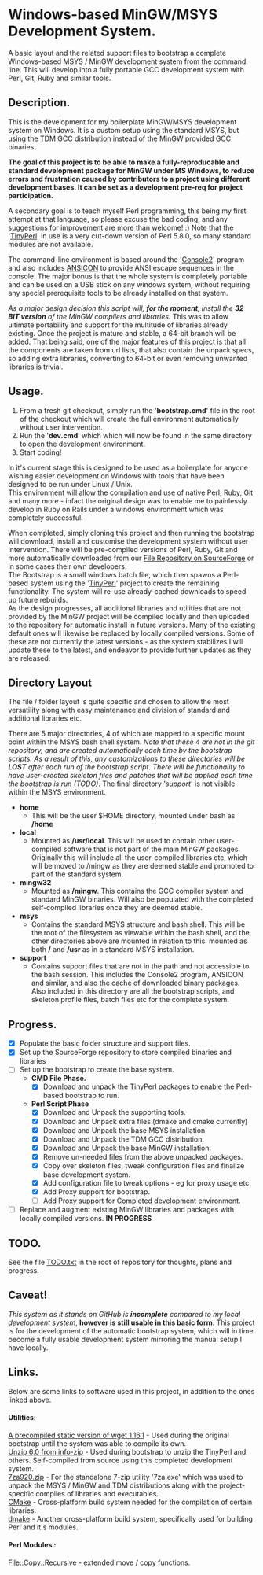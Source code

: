# Windows-based MinGW/MSYS Development System.
A basic layout and the related support files to bootstrap a complete Windows-based MSYS / MinGW development system from the command line. This will develop into a fully portable GCC development system with Perl, Git, Ruby and similar tools.

## Description.

This is the development for my boilerplate MinGW/MSYS development system on Windows. It is a custom setup using the standard MSYS, but using the [TDM GCC distribution](http://tdm-gcc.tdragon.net/) instead of the MinGW provided GCC binaries.  

__The goal of this project is to be able to make a fully-reproducable and standard development package for MinGW under MS Windows, to reduce errors and frustration caused by contributors to a project using different development bases. It can be set as a development pre-req for project participation.__

A secondary goal is to teach myself Perl programming, this being my first attempt at that language, so please excuse the bad coding, and any suggestions for improvement are more than welcome! :) Note that the '[TinyPerl](http://tinyperl.sourceforge.net/)' in use is a very cut-down version of Perl 5.8.0, so many standard modules are not available.

The command-line environment is based around the '[Console2](http://sourceforge.net/projects/console/)' program and also includes [ANSICON](https://github.com/adoxa/ansicon) to provide ANSI escape sequences in the console.
The major bonus is that the whole system is completely portable and can be used on a USB stick on any windows system, without requiring any special prerequisite tools to be already installed on that system.

*As a major design decision this script will, __for the moment__, install the __32 BIT version__ of the MinGW compilers and libraries.* This was to allow ultimate portability and support for the multitude of libraries already existing. Once the project is mature and stable, a 64-bit branch will be added. That being said, one of the major features of this project is that all the components are taken from url lists, that also contain the unpack specs, so adding extra libraries, converting to 64-bit or even removing unwanted libraries is trivial.

## Usage.
1. From a fresh git checkout, simply run the '__bootstrap.cmd__' file in the root of the checkout which will create the full environment automatically without user intervention.
2. Run the '__dev.cmd__' which which will now be found in the same directory to open the development environment.
3. Start coding!

In it's current stage this is designed to be used as a boilerplate for anyone wishing easier development on Windows with tools that have been designed to be run under Linux / Unix.  
This environment will allow the compilation and use of native Perl, Ruby, Git and many more - infact the original design was to enable me to painlessly develop in Ruby on Rails under a windows environment which was completely successful.

When completed, simply cloning this project and then running the bootstrap will download, install and customise the development system without user intervention.
There will be pre-compiled versions of Perl, Ruby, Git and more automatically downloaded from our [File Repository on SourceForge](https://sourceforge.net/p/devshellbuilds/) or in some cases their own developers.  
The Bootstrap is a small windows batch file, which then spawns a Perl-based system using the '[TinyPerl](http://tinyperl.sourceforge.net/)' project to create the remaining functionality. The system will re-use already-cached downloads to speed up future rebuilds.  
As the design progresses, all additional libraries and utilities that are not provided by the MinGW project will be compiled locally and then uploaded to the repository for automatic install in future versions. Many of the existing default ones will likewise be replaced by locally compiled versions. Some of these are not currently the latest versions - as the system stabilizes I will update these to the latest, and endeavor to provide further updates as they are released.

## Directory Layout
The file / folder layout is quite specific and chosen to allow the most versatility along with easy maintenance and division of standard and additional libraries etc.

There are 5 major directories, 4 of which are mapped to a specific mount point within the MSYS bash shell system. *Note that these 4 are not in the git repository, and are created automatically each time by the bootstrap scripts. As a result of this, any customizations to these directories will be __LOST__ after each run of the bootstrap script. There will be functionality to have user-created skeleton files and patches that will be applied each time the bootstrap is run (TODO)*. The final directory '*support*' is not visible within the MSYS environment.

- **home**
  - This will be the user $HOME directory, mounted under bash as **/home**
- **local**
  - Mounted as **/usr/local**. This will be used to contain other user-compiled software that is not part of the main MinGW packages. Originally this will include all the user-compiled libraries etc, which will be moved to /mingw as they are deemed stable and promoted to part of the standard system.
- **mingw32**
  - Mounted as **/mingw**. This contains the GCC compiler system and standard MinGW binaries. Will also be populated with the completed self-compiled libraries once they are deemed stable.
- **msys**
  - Contains the standard MSYS structure and bash shell. This will be the root of the filesystem as viewable within the bash shell, and the other directories above are mounted in relation to this. mounted as both **/** and **/usr** as in a standard MSYS installation.
- **support**
  - Contains support files that are not in the path and not accessible to the bash session. This includes the Console2 program, ANSICON and similar, and also the cache of downloaded binary packages. Also included in this directory are all the bootstrap scripts, and skeleton profile files, batch files etc for the complete system.

## Progress.
- [x] Populate the basic folder structure and support files.
- [x] Set up the SourceForge repository to store compiled binaries and libraries
- [ ] Set up the bootstrap to create the base system.
  - **CMD File Phase.**
    - [x] Download and unpack the TinyPerl packages to enable the Perl-based bootstrap to run.
  - **Perl Script Phase**
    - [x] Download and Unpack the supporting tools.
    - [x] Download and Unpack extra files (dmake and cmake currently)
    - [x] Download and Unpack the base MSYS installation.
    - [x] Download and Unpack the TDM GCC distribution.
    - [x] Download and Unpack the base MinGW installation.
    - [x] Remove un-needed files from the above unpacked packages.
    - [x] Copy over skeleton files, tweak configuration files and finalize base development system.
    - [x] Add configuration file to tweak options - eg for proxy usage etc.
    - [x] Add Proxy support for bootstrap.
    - [ ] Add Proxy support for Completed development environment.
- [ ] Replace and augment existing MinGW libraries and packages with locally compiled versions. __IN PROGRESS__

## TODO.
See the file [TODO.txt](TODO.txt) in the root of repository for thoughts, plans and progress.
## Caveat!
*This system as it stands on GitHub is __incomplete__ compared to my local development system*, __however is still usable in this basic form__. This project is for the development of the automatic bootstrap system, which will in time become a fully usable development system mirroring the manual setup I have locally.

## Links.
Below are some links to software used in this project, in addition to the ones linked above.

#### Utilities:
[A precompiled static version of wget 1.16.1](https://eternallybored.org/misc/wget/) - Used during the original bootstrap until the system was able to compile its own.  
[Unzip 6.0 from info-zip](http://www.info-zip.org/UnZip.html) - Used during bootstrap to unzip the TinyPerl and others. Self-compiled from source using this completed development system.  
[7za920.zip](http://sourceforge.net/projects/sevenzip/files/7-Zip/9.20/7za920.zip/download) - For the standalone 7-zip utility '7za.exe' which was used to unpack the MSYS / MinGW and TDM distributions along with the project-specific compiles of libraries and executables.  
[CMake](http://www.cmake.org) - Cross-platform build system needed for the compilation of certain libraries.  
[dmake](http://search.cpan.org/dist/dmake/) - Another cross-platform build system, specifically used for building Perl and it's modules.

#### Perl Modules :
[File::Copy::Recursive](http://search.cpan.org/~dmuey/File-Copy-Recursive-0.38/Recursive.pm) - extended move / copy functions.

